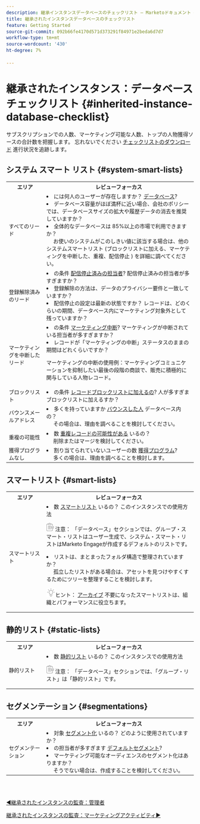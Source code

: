 ```yaml
---
description: 継承インスタンスデータベースのチェックリスト — Marketoドキュメント — 製品ドキュメント
title: 継承されたインスタンスデータベースのチェックリスト
feature: Getting Started
source-git-commit: 092b66fe4170d571d373291f84971e2beda6d7d7
workflow-type: tm+mt
source-wordcount: '430'
ht-degree: 7%

---
```


# 継承されたインスタンス：データベースチェックリスト {#inherited-instance-database-checklist}

サブスクリプションでの人数、マーケティング可能な人数、トップの人物獲得ソースの合計数を把握します。 忘れないでください [チェックリストのダウンロード](/help/marketo/getting-started/inheriting-a-marketo-instance/assets/adobe-marketo-engage-inherited-instance-admin-checklist.xlsx) 進行状況を追跡します。

## システム スマート リスト {#system-smart-lists}

<table style="table-layout:auto"> 
 <tbody> 
  <tr> 
   <th style="width:20%">エリア</th> 
   <th>レビューフォーカス</th>
  </tr> 
  <tr> 
   <td>すべてのリード</td> 
   <td><li>には何人のユーザーが存在しますか？ <a href="/help/marketo/product-docs/core-marketo-concepts/smart-lists-and-static-lists/managing-people-in-smart-lists/database-dashboard.md" target="_blank">データベース</a>?</li>
<li>データベース容量がほぼ満杯に近い場合、会社のポリシーでは、データベースサイズの拡大や履歴データの消去を推奨していますか？</li>
<li>全体的なデータベースは 85%以上の市場で利用できますか？ 
<br/>     お使いのシステムがこのしきい値に該当する場合は、他のシステムスマートリスト (ブロックリストに加える、マーケティングを中断した、重複、配信停止 ) を詳細に調べてください。</li></td>
  </tr>
  <tr> 
   <td>登録解除済みのリード</td> 
   <td><li>の条件 <a href="/help/marketo/product-docs/email-marketing/deliverability/understanding-unsubscribe.md#marketing-suspended" target="_blank">配信停止済みの担当者</a>? 配信停止済みの担当者が多すぎますか？</li>
<li>登録解除の方法は、データのプライバシー要件と一致していますか？</li>
<li>配信停止の設定は最新の状態ですか？ レコードは、どのくらいの期間、データベース内にマーケティング対象外として残っていますか？</li></td>
  </tr>
  <tr> 
   <td>マーケティングを中断したリード</td> 
   <td><li>の条件 <a href="/help/marketo/product-docs/email-marketing/deliverability/durable-unsubscribe.md#marketing-suspended" target="_blank">マーケティング中断</a>? マーケティングが中断されている担当者が多すぎますか？</li>
<li>レコードが「マーケティングの中断」ステータスのままの期間はどれくらいですか？</li>
<p>マーケティングの中断の使用例：マーケティングコミュニケーションを抑制したい最後の段階の商談で、販売に積極的に関与している人物レコード。</td>
  </tr>
   <tr> 
   <td>ブロックリスト</td> 
   <td><li>の条件 <a href="/help/marketo/product-docs/core-marketo-concepts/smart-lists-and-static-lists/managing-people-in-smart-lists/add-person-to-blocklist.md" target="_blank">レコードブロックリストに加えるの</a>? 人が多すぎまブロックリストに加えるすか？</li></td>
  </tr>
  <tr> 
   <td>バウンスメールアドレス</td> 
   <td><li>多くを持っていますか <a href="/help/marketo/product-docs/email-marketing/deliverability/hard-and-soft-bounces-in-email.md" target="_blank">バウンスした人</a> データベース内の？
   <br/>     その場合は、理由を調べることを検討してください。</li></td></li></td>
  </tr>
  <tr> 
   <td>重複の可能性</td> 
   <td><li>数 <a href="/help/marketo/product-docs/core-marketo-concepts/smart-lists-and-static-lists/managing-people-in-smart-lists/find-and-merge-duplicate-people.md" target="_blank">重複レコードの可能性がある</a> いるの？
   <br/>     削除またはマージを検討してください。</li></td>
  </tr>
   <tr> 
   <td>獲得プログラムなし</td> 
   <td><li>割り当てられていないユーザーの数 <a href="/help/marketo/product-docs/core-marketo-concepts/programs/creating-programs/understanding-program-membership.md#acquisition-program" target="_blank">獲得プログラム</a>?
   <br/>     多くの場合は、理由を調べることを検討します。</li></td>
  </tr>
 </tbody> 
</table>

## スマートリスト {#smart-lists}

<table style="table-layout:auto"> 
 <tbody> 
  <tr> 
   <th style="width:20%">エリア</th> 
   <th>レビューフォーカス</th>
  </tr> 
  <tr> 
   <td>スマートリスト</td> 
   <td><li>数 <a href="/help/marketo/product-docs/core-marketo-concepts/smart-lists-and-static-lists/understanding-smart-lists.md" target="_blank">スマートリスト</a> いるの？ このインスタンスでの使用方法</li>
   <p><img src="assets/note-icon.png" alt="メモアイコン"> 注意： 「データベース」セクションでは、グループ・スマート・リストはユーザー生成で、システム・スマート・リストはMarketo Engageが作成するデフォルトのリストです。
<li>リストは、まとまったフォルダ構造で整理されていますか？ 
<br/>     孤立したリストがある場合は、アセットを見つけやすくするためにツリーを整理することを検討します。</li>
<p><img src="assets/tip-icon.png" alt="ヒントアイコン">ヒント： <a href="/help/marketo/product-docs/core-marketo-concepts/miscellaneous/understanding-folders.md#archive-a-folder" target="_blank">アーカイブ</a> 不要になったスマートリストは、組織とパフォーマンスに役立ちます。</td>
  </tr>
 </tbody> 
</table>

## 静的リスト {#static-lists}

<table style="table-layout:auto"> 
 <tbody> 
  <tr> 
   <th style="width:20%">エリア</th> 
   <th>レビューフォーカス</th>
  </tr> 
  <tr> 
   <td>静的リスト</td> 
   <td><li>数 <a href="/help/marketo/product-docs/core-marketo-concepts/smart-lists-and-static-lists/static-lists/understanding-static-lists.md" target="_blank">静的リスト</a> いるの？ このインスタンスでの使用方法</li>
   <p><img src="assets/note-icon.png" alt="メモアイコン"> 注意： 「データベース」セクションでは、「グループ・リスト」は「静的リスト」です。</td>
  </tr>
 </tbody> 
</table>

## セグメンテーション {#segmentations}

<table style="table-layout:auto"> 
 <tbody> 
  <tr> 
   <th style="width:20%">エリア</th> 
   <th>レビューフォーカス</th>
  </tr> 
  <tr> 
   <td>セグメンテーション</td> 
   <td><li>対象 <a href="/help/marketo/product-docs/personalization/segmentation-and-snippets/segmentation/create-a-segmentation.md" target="_blank">セグメント化</a> いるの？ どのように使用されていますか？</li>
<li>の担当者が多すぎます <a href="/help/marketo/product-docs/personalization/segmentation-and-snippets/segmentation/segmentation-order-priority.md" target="_blank">デフォルトセグメント</a>?</li>
<li>マーケティング可能なオーディエンスのセグメント化はありますか？ 
<br/>     そうでない場合は、作成することを検討してください。</li></td>
  </tr>
 </tbody> 
</table>

<br> 

[◄継承されたインスタンスの監査：管理者](/help/marketo/getting-started/inheriting-a-marketo-instance/admin-section-checklist.md)

[継承されたインスタンスの監査：マーケティングアクティビティ►](/help/marketo/getting-started/inheriting-a-marketo-instance/marketing-activities-checklist.md)
